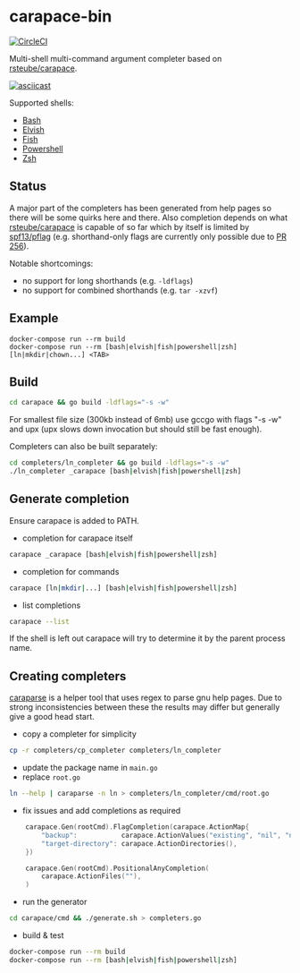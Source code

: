 # carapace-bin

[![CircleCI](https://circleci.com/gh/rsteube/carapace-bin.svg?style=svg)](https://circleci.com/gh/rsteube/carapace-bin)

Multi-shell multi-command argument completer based on [rsteube/carapace](https://github.com/rsteube/carapace).

[![asciicast](https://asciinema.org/a/357191.svg)](https://asciinema.org/a/357191)

Supported shells:
- [Bash](https://www.gnu.org/software/bash/)
- [Elvish](https://elv.sh/)
- [Fish](https://fishshell.com/)
- [Powershell](https://microsoft.com/powershell)
- [Zsh](https://www.zsh.org/)

## Status

A major part of the completers has been generated from help pages so there will be some quirks here and there. Also completion depends on what [rsteube/carapace](https://github.com/rsteube/carapace) is capable of so far which by itself is limited by [spf13/pflag](https://github.com/spf13/pflag/) (e.g. shorthand-only flags are currently only possible due to [PR 256](https://github.com/spf13/pflag/pull/256)).

Notable shortcomings:
- no support for long shorthands (e.g. `-ldflags`)
- no support for combined shorthands (e.g. `tar -xzvf`)

## Example

```
docker-compose run --rm build
docker-compose run --rm [bash|elvish|fish|powershell|zsh]
[ln|mkdir|chown...] <TAB>
```

## Build

```sh
cd carapace && go build -ldflags="-s -w"
```
For smallest file size (300kb instead of 6mb) use gccgo with flags "-s -w" and upx (upx slows down invocation but should still be fast enough).

Completers can also be built separately:
```sh
cd completers/ln_completer && go build -ldflags="-s -w"
./ln_completer _carapace [bash|elvish|fish|powershell|zsh]
```

## Generate completion

Ensure carapace is added to PATH.

- completion for carapace itself
```sh
carapace _carapace [bash|elvish|fish|powershell|zsh]
```
- completion for commands
```sh
carapace [ln|mkdir|...] [bash|elvish|fish|powershell|zsh]
```
- list completions
```sh
carapace --list
```
If the shell is left out carapace will try to determine it by the parent process name.

## Creating completers
[caraparse](/caraparse) is a helper tool that uses regex to parse gnu help pages.
Due to strong inconsistencies between these the results may differ but generally give a good head start.

- copy a completer for simplicity
```sh
cp -r completers/cp_completer completers/ln_completer
```
- update the package name in `main.go`
- replace `root.go`
```sh
ln --help | caraparse -n ln > completers/ln_completer/cmd/root.go
```
- fix issues and add completions as required
```go
	carapace.Gen(rootCmd).FlagCompletion(carapace.ActionMap{
		"backup":           carapace.ActionValues("existing", "nil", "none", "off", "numbered", "t", "simple", "never"),
		"target-directory": carapace.ActionDirectories(),
	})

	carapace.Gen(rootCmd).PositionalAnyCompletion(
		carapace.ActionFiles(""),
	)
```
- run the generator
```sh
cd carapace/cmd && ./generate.sh > completers.go
```
- build & test
```sh
docker-compose run --rm build
docker-compose run --rm [bash|elvish|fish|powershell|zsh]
```
